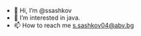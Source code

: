 - 👋 Hi, I’m @ssashkov
- 👀 I’m interested in java.
- 📫 How to reach me s.sashkov04@abv.bg

<!---
ssashkov/ssashkov is a ✨ special ✨ repository because its `README.md` (this file) appears on your GitHub profile.
You can click the Preview link to take a look at your changes.
--->
